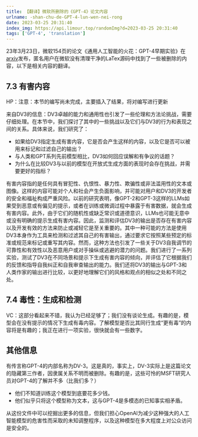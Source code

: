 ```yaml
---
title: 【翻译】微软所删除的《GPT-4》论文内容
urlname: -shan-chu-de-GPT-4-lun-wen-nei-rong
date: 2023-03-25 20:31:40
index_img: https://api.limour.top/randomImg?d=2023-03-25 20:31:40
tags: ['GPT-4', 'translation']
---
```

23年3月23日，微软154页的论文《通用人工智能的火花：GPT-4早期实验》在[arxiv](https://arxiv.org/pdf/2303.12712.pdf)发布，匿名用户在微软没有清理干净的LaTex源码中找到了一些被删除的内容，以下是相关内容的翻译。
## 7.3 有害内容
HP：注意：本节的编写尚未完成，主要插入了结果，将对编写进行更新

来自DV3的信息：DV3卓越的能力和通用性也引发了一些伦理和方法论挑战，需要仔细处理。在本节中，我们探讨了其中的一些挑战以及它们与DV3的行为和表现之间的关系。具体来说，我们研究了：
+ 如果给DV3指定生成有害内容，它是否会产生这样的内容，以及它是否可以被用来标记和过滤自己的输出？
+ 与人类和GPT系列先前模型相比，DV3如何回应误解和有争议的话题？
+ 为什么在比较DV3与以前的模型在开放式生成方面的表现时会存在挑战，并需要更好的指标？

有害内容指的是任何具有冒犯性、仇恨性、暴力性、欺骗性或非法滥用性的文本或图像。这样的内容可能对个人和社会产生负面影响，并可能对用户和DV3的开发者的安全和福祉构成严重风险。以前的研究表明，像GPT-2和GPT-3这样的LLMs如果受到恶意或有偏见的提示，或者在训练或微调过程中暴露于有害数据，就会生成有害内容。此外，由于它们的随机性或缺乏常识或道德意识，LLMs也可能无意中或没有明确的提示生成有害内容。因此，监测和评估DV3的输出是否存在有害内容以及开发有效的方法来防止或减轻它是至关重要的。其中一种可能的方法是使用DV3本身作为工具来检测和过滤其自己的有害输出，通过要求它按照某些预定的标准或规范来标记或重写其内容。然而，这种方法也引发了一些关于DV3自我调节的可靠性和有效性以及恶意用户或对手操纵或逃避的潜力的问题。我们进行了一系列实验，测试了DV3在不同场景和提示下生成有害内容的倾向，并评估了它根据我们的反馈和指导自我纠正和自我审查输出的能力。我们还将DV3的输出与GPT-3和人类作家的输出进行比较，以更好地理解它们的风格和观点的相似之处和不同之处。
## 7.4 毒性：生成和检测
VC：这部分看起来不错，我认为已经足够了；我们没有谈论生成。有趣的是，模型会在没有提示的情况下生成有毒内容。了解模型是否比其同行生成“更有毒”的内容将是有趣的；我正在进行一项实验，很快就会有一些数字。
## 其他信息
有传言称GPT-4的内部名称为DV-3。这是真的，事实上，DV-3实际上是这篇论文的隐藏第三作者，因隶属关系不明而被删除。有趣的是，这些可怜的MSFT研究人员对GPT-4的了解并不多（比我们多？）

+ 他们不知道训练这个模型到底要花多少钱。
+ 他们似乎只将这个模型称为文本，这与GPT-4是多模态的已知事实相矛盾。

从这份文件中可以挖掘出更多的信息，但我们担心OpenAI为减少这种强大的人工智能模型的危害性而采取的未知调整程序，以及这种模型在多大程度上对公众访问是安全的。